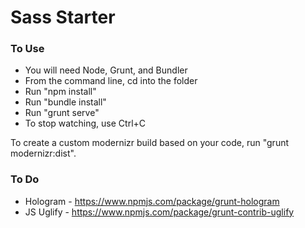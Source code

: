 Sass Starter
============

### To Use

* You will need Node, Grunt, and Bundler
* From the command line, cd into the folder
* Run "npm install"
* Run "bundle install"
* Run "grunt serve"
* To stop watching, use Ctrl+C

To create a custom modernizr build based on your code, run "grunt modernizr:dist".

### To Do

* Hologram - https://www.npmjs.com/package/grunt-hologram
* JS Uglify - https://www.npmjs.com/package/grunt-contrib-uglify